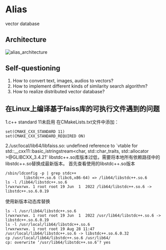 # Alias
vector database

## Architecture
![alias_architecture](https://github.com/hunter2009pf/Alias/assets/32154029/ab234943-d2bf-49d3-ba52-f3be406cd6c7)

## Self-questioning
1. How to convert text, images, audios to vectors?
2. How to implement different kinds of similarity search algorithm?
3. How to realize distributed vector database?

## 在Linux上编译基于faiss库的可执行文件遇到的问题
1.c++ standard 11未启用
在CMakeLists.txt文件中添加：
```
set(CMAKE_CXX_STANDARD 11)
set(CMAKE_CXX_STANDARD_REQUIRED ON)
```

2./usr/local/lib64/libfaiss.so: undefined reference to `vtable for std::__cxx11::basic_istringstream<char, std::char_traits<char>, std::allocator<char> >@GLIBCXX_3.4.21'
libstdc++.so库版本过低，需要将本地所有依赖路径中的libstdc++.so替换成最新版本。
首先查看使用的libstdc++.so版本
```
/sbin/ldconfig -p | grep stdc++
        libstdc++.so.6 (libc6,x86-64) => /lib64/libstdc++.so.6
ls -l /lib64/libstdc++.so.6
lrwxrwxrwx. 1 root root 19 Jun  1  2022 /lib64/libstdc++.so.6 -> libstdc++.so.6.0.19
```
使用新版本动态库替换
```
ls -l /usr/lib64/libstdc++.so.6
lrwxrwxrwx. 1 root root 19 Jun  1  2022 /usr/lib64/libstdc++.so.6 -> libstdc++.so.6.0.19
ls -l /usr/local/lib64/libstdc++.so.6
lrwxrwxrwx. 1 root root 19 Aug 28 11:47 /usr/local/lib64/libstdc++.so.6 -> libstdc++.so.6.0.32
cp /usr/local/lib64/libstdc++.so.6 /usr/lib64/
cp: overwrite ‘/usr/lib64/libstdc++.so.6’? yes
```
